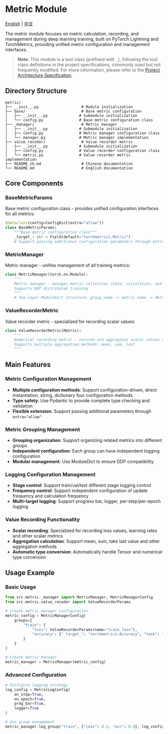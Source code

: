 # Metric Module

[English](README.md) | [中文](README_zh.md)

The metric module focuses on metric calculation, recording, and management during deep learning training, built on PyTorch Lightning and TorchMetrics, providing unified metric configuration and management interfaces.

> **Note**: This module is a tool class (prefixed with `_`), following the tool class definitions in the project specifications, commonly used but not frequently modified. For more information, please refer to the [Project Architecture Specification](../../architecture.md).

## Directory Structure

```text
metric/
├── __init__.py                   # Module initialization
├── base/                         # Base metric configuration
│   ├── __init__.py              # Submodule initialization
│   └── config.py                # Base metric configuration class
├── _manager/                     # Metric manager
│   ├── __init__.py              # Submodule initialization
│   ├── config.py                # Metric manager configuration class
│   └── manager.py               # Metric manager implementation
├── value_recoder/                # Value recorder metric
│   ├── __init__.py              # Submodule initialization
│   ├── config.py                # Value recorder configuration class
│   └── metric.py                # Value recorder metric implementation
├── README_zh.md                  # Chinese documentation
└── README.md                     # English documentation
```

## Core Components

### BaseMetricParams

Base metric configuration class - provides unified configuration interfaces for all metrics:

```python
@dataclass(config=ConfigDict(extra="allow"))
class BaseMetricParams:
    """Base metric configuration class"""
    _target_: str = Field(default="torchmetrics.Metric")
    # Support passing additional configuration parameters through extra="allow"
```

### MetricManager

Metric manager - unifies management of all training metrics:

```python
class MetricManager(torch.nn.Module):
    """
    Metric manager - manages metric collection state, calculation, and logging strategies
    Supports DDP distributed training
    """
    # Two-layer ModuleDict structure: group_name -> metric_name -> Metric
```

### ValueRecorderMetric

Value recorder metric - specialized for recording scalar values:

```python
class ValueRecorderMetric(Metric):
    """
    Numerical recording metric - records and aggregates scalar values during training
    Supports multiple aggregation methods: mean, sum, last
    """
```

## Main Features

### Metric Configuration Management

- **Multiple configuration methods**: Support configuration-driven, direct instantiation, string, dictionary four configuration methods
- **Type safety**: Use Pydantic to provide complete type checking and validation
- **Flexible extension**: Support passing additional parameters through `extra="allow"`

### Metric Grouping Management

- **Grouping organization**: Support organizing related metrics into different groups
- **Independent configuration**: Each group can have independent logging configuration
- **Modular management**: Use ModuleDict to ensure DDP compatibility

### Logging Configuration Management

- **Stage control**: Support train/val/test different stage logging control
- **Frequency control**: Support independent configuration of update frequency and calculation frequency
- **Multi-target logging**: Support progress bar, logger, per-step/per-epoch logging

### Value Recording Functionality

- **Scalar recording**: Specialized for recording loss values, learning rates and other scalar metrics
- **Aggregation calculation**: Support mean, sum, take last value and other aggregation methods
- **Automatic type conversion**: Automatically handle Tensor and numerical type conversion

## Usage Example

### Basic Usage

```python
from src.metric._manager import MetricManager, MetricManagerConfig
from src.metric.value_recoder import ValueRecorderParams

# Create metric manager configuration
metric_config = MetricManagerConfig(
    groups={
        "train": {
            "loss": ValueRecorderParams(name="train_loss"),
            "accuracy": {"_target_": "torchmetrics.Accuracy", "task": "multiclass", "num_classes": 10}
        }
    }
)

# Create metric manager
metric_manager = MetricManager(metric_config)
```

### Advanced Configuration

```python
# Configure logging strategy
log_config = MetricLogConfig(
    on_step=True,
    on_epoch=True,
    prog_bar=True,
    logger=True
)

# Use group management
metric_manager.log_group("train", {"loss": 0.5, "acc": 0.9}, log_config)
```
